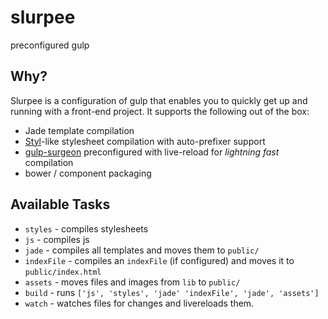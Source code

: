 # slurpee

preconfigured gulp

## Why?

Slurpee is a configuration of gulp that enables you to quickly get up and running with a front-end project. It supports the following out of the box:

- Jade template compilation
- [Styl](http://github.com/visionmedia/styl)-like stylesheet compilation with auto-prefixer support
- [gulp-surgeon](http://github.com/rschmukler/gulp-surgeon) preconfigured with live-reload for *lightning fast* compilation
- bower / component packaging

## Available Tasks

- `styles` - compiles stylesheets
- `js` - compiles js
- `jade` - compiles all templates and moves them to `public/`
- `indexFile` - compiles an `indexFile` (if configured) and moves it to
  `public/index.html`
- `assets` - moves files and images from `lib` to `public/`
- `build` - runs `['js', 'styles', 'jade' 'indexFile', 'jade', 'assets']`
- `watch` - watches files for changes and livereloads them.
